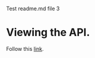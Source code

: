 Test readme.md file 3

# Viewing the API. 
<!--- Had to use the absolute adress. If not the source code of index.html would be displayed instead of the rendered page. --->

Follow this [link](https://jcpitre.github.io/testswagger/WebDisplay/index.html).
